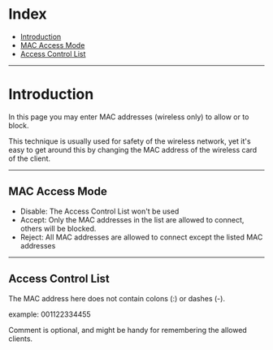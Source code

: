# Index #
  * [Introduction](GUIWirelessAccessControl#Introduction.md)
  * [MAC Access Mode](GUIWirelessAccessControl#MAC_Access_Mode.md)
  * [Access Control List](GUIWirelessAccessControl#Access_Control_List.md)


---


# Introduction #

In this page you may enter MAC addresses (wireless only) to allow or to block.

This technique is usually used for safety of the wireless network, yet it's easy to get around this by changing the MAC address of the wireless card of the client.


---

## MAC Access Mode ##

  * Disable: The Access Control List won't be used
  * Accept: Only the MAC addresses in the list are allowed to connect, others will be blocked.
  * Reject: All MAC addresses are allowed to connect except the listed MAC addresses


---


## Access Control List ##

The MAC address here does not contain colons (:) or dashes (-).

example: 001122334455

Comment is optional, and might be handy for remembering the allowed clients.